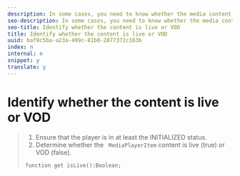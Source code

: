 ```yaml
---
description: In some cases, you need to know whether the media content is live or VOD.
seo-description: In some cases, you need to know whether the media content is live or VOD.
seo-title: Identify whether the content is live or VOD
title: Identify whether the content is live or VOD
uuid: baf8c5ba-a23a-499c-81b0-2877372c163b
index: n
internal: n
snippet: y
translate: y
---
```


# Identify whether the content is live or VOD


>1. Ensure that the player is in at least the INITIALIZED status.
>1. Determine whether the ` MediaPlayerItem` content is live (true) or VOD (false).
>
>   ```
>   function get isLive():Boolean;
>   ```
>
